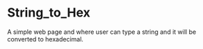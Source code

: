 # String_to_Hex
 A simple web page and where user can type a string and it will be converted to hexadecimal.

